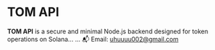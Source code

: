 # TOM API

**TOM API** is a secure and minimal Node.js backend designed for token operations on Solana...
...
📬 Email: [uhuuuu002@gmail.com](mailto:uhuuuu002@gmail.com)
